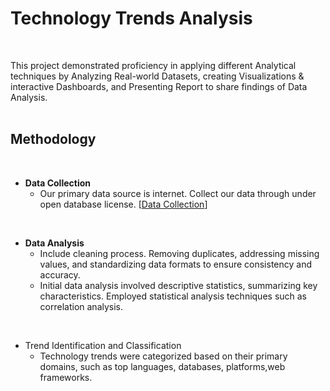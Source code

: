 # Technology Trends Analysis
<br />

This project demonstrated proficiency in applying different Analytical techniques by Analyzing Real-world Datasets, creating
Visualizations & interactive Dashboards, and Presenting Report to  share findings of Data Analysis.
<br /><br />

## Methodology
<br />

* **Data Collection**
  - Our primary data source is internet. Collect our data through under open database license.
[[Data Collection](https://github.com/zaid638/IBM-CapstoneProject/tree/13e84dfb15270c3f29a6ebd9947821302dbd77e8/Data%20Collection)]
<br />

* **Data Analysis**
  - Include cleaning process. Removing duplicates, addressing missing values, and standardizing data formats to ensure consistency and accuracy.
  - Initial data analysis involved descriptive statistics, summarizing key characteristics. Employed statistical analysis techniques such as correlation analysis.
<br />

* Trend Identification and Classification
  - Technology trends were categorized based on their primary domains, such as top languages, databases, platforms,web frameworks.
<br /><br />

